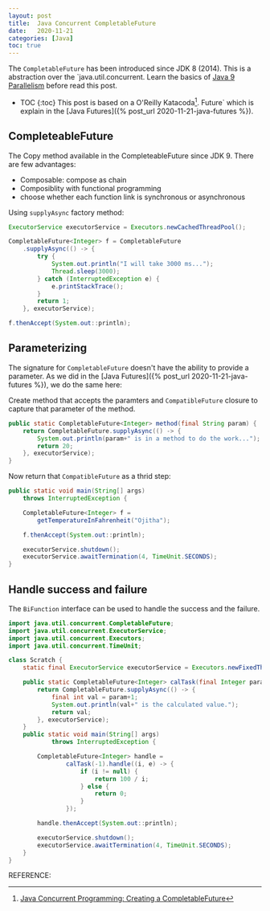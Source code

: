 ```yaml
---
layout: post
title:  Java Concurrent CompletableFuture
date:   2020-11-21
categories: [Java]
toc: true
---
```


The `CompletableFuture` has been introduced since JDK 8 (2014). This is a abstraction over the `java.util.concurrent. Learn the basics of [Java 9 Parallelism](https://ojitha.blogspot.com/2020/11/java-9-parallelism.html) before read this post.

<!--more-->

* TOC
{:toc}
This post is based on a O'Reilly Katacoda[^1]. Future` which is explain in the [Java Futures]({% post_url 2020-11-21-java-futures %}).

## CompleteableFuture

The Copy method available in the CompleteableFuture since JDK 9. There are few advantages:

- Composable: compose as chain
- Composiblity with functional programming
- choose whether each function link is synchronous or asynchronous

Using `supplyAsync` factory method:

```java
ExecutorService executorService = Executors.newCachedThreadPool();

CompletableFuture<Integer> f = CompletableFuture
    .supplyAsync(() -> {
        try {
            System.out.println("I will take 3000 ms...");
            Thread.sleep(3000);
        } catch (InterruptedException e) {
            e.printStackTrace();
        }
        return 1;
    }, executorService);

f.thenAccept(System.out::println);
```

## Parameterizing

The signature for `CompletableFuture` doesn't have the ability to provide a parameter. As we did in the [Java Futures]({% post_url 2020-11-21-java-futures %}), we do the same here:

Create method that accepts the paramters and `CompatibleFuture` closure to capture that parameter of the method.

```java
public static CompletableFuture<Integer> method(final String param) {
    return CompletableFuture.supplyAsync(() -> {
        System.out.println(param+" is in a method to do the work...");
        return 20;
    }, executorService);
}
```

Now return that `CompatibleFuture` as a thrid step:

```java
public static void main(String[] args)
    throws InterruptedException {

    CompletableFuture<Integer> f =
        getTemperatureInFahrenheit("Ojitha");

    f.thenAccept(System.out::println);

    executorService.shutdown();
    executorService.awaitTermination(4, TimeUnit.SECONDS);
}
```

## Handle success and failure

The `BiFunction` interface can be used to handle the success and the failure. 

```java
import java.util.concurrent.CompletableFuture;
import java.util.concurrent.ExecutorService;
import java.util.concurrent.Executors;
import java.util.concurrent.TimeUnit;

class Scratch {
    static final ExecutorService executorService = Executors.newFixedThreadPool(4);

    public static CompletableFuture<Integer> calTask(final Integer param) {
        return CompletableFuture.supplyAsync(() -> {
            final int val = param+1;
            System.out.println(val+" is the calculated value.");
            return val;
        }, executorService);
    }
    public static void main(String[] args)
            throws InterruptedException {

        CompletableFuture<Integer> handle =
                calTask(-1).handle((i, e) -> {
                    if (i != null) {
                        return 100 / i;
                    } else {
                        return 0;
                    }
                });

        handle.thenAccept(System.out::println);

        executorService.shutdown();
        executorService.awaitTermination(4, TimeUnit.SECONDS);
    }
}
```

REFERENCE:

[^1]: [Java Concurrent Programming: Creating a CompletableFuture](https://learning.oreilly.com/scenarios/java-concurrent-programming/9781492093510)


